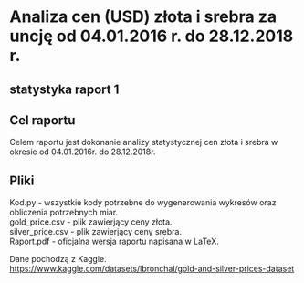 # Analiza cen (USD) złota i srebra za uncję od 04.01.2016 r. do 28.12.2018 r.
## statystyka raport 1

## Cel raportu
Celem raportu jest dokonanie analizy statystycznej cen złota i srebra w okresie od 04.01.2016r. do 28.12.2018r.  

## Pliki
Kod.py - wszystkie kody potrzebne do wygenerowania wykresów oraz obliczenia potrzebnych miar.  
gold_price.csv - plik zawierjący ceny złota.  
silver_price.csv - plik zawierjący ceny srebra.  
Raport.pdf - oficjalna wersja raportu napisana w LaTeX.  

Dane pochodzą z Kaggle.  
https://www.kaggle.com/datasets/lbronchal/gold-and-silver-prices-dataset
